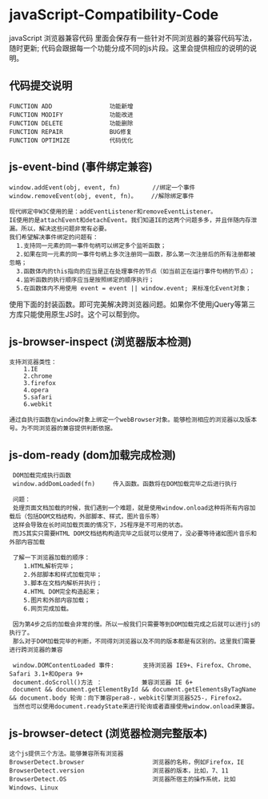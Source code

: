 # javaScript-Compatibility-Code
javaScript 浏览器兼容代码
里面会保存有一些针对不同浏览器的兼容代码写法，随时更新;
代码会跟据每一个功能分成不同的js片段。这里会提供相应的说明的说明。

## 代码提交说明
    FUNCTION ADD		        功能新增
    FUNCTION MODIFY		        功能改进
    FUNCTION DELETE		        功能删除
    FUNCTION REPAIR		        BUG修复
    FUNCTION OPTIMIZE           代码优化
    
## js-event-bind (事件绑定兼容)
    window.addEvent(obj, event, fn)         //绑定一个事件
    window.removeEvent(obj, event, fn)。    //解除绑定事件
    
    现代绑定中W3C使用的是：addEventListener和removeEventListener。
    IE使用的是attachEvent和detachEvent。我们知道IE的这两个问题多多，并且伴随内存泄漏。所以，解决这些问题非常有必要。
    我们希望解决事件绑定的问题有：
      1.支持同一元素的同一事件句柄可以绑定多个监听函数；
      2.如果在同一元素的同一事件句柄上多次注册同一函数，那么第一次注册后的所有注册都被忽略；
      3.函数体内的this指向的应当是正在处理事件的节点（如当前正在运行事件句柄的节点）；
      4.监听函数的执行顺序应当是按照绑定的顺序执行；
      5.在函数体内不用使用 event = event || window.event; 来标准化Event对象；
   使用下面的封装函数。即可完美解决跨浏览器问题。如果你不使用jQuery等第三方库只能使用原生JS时。这个可以帮到你。
    
## js-browser-inspect (浏览器版本检测)
    支持浏览器类性：
        1.IE 
        2.chrome
        3.firefox
        4.opera
        5.safari
        6.webkit
   
    通过自执行函数在window对象上绑定一个webBrowser对象。能够检测相应的浏览器以及版本号。为不同浏览器的兼容提供判断依据。
    
## js-dom-ready   (dom加载完成检测)
    
     DOM加载完成执行函数
     window.addDomLoaded(fn)     传入函数。函数将在DOM加载完毕之后进行执行
    
     问题：
     处理页面文档加载的时候，我们遇到一个难题，就是使用window.onload这种将所有内容加载后（包括DOM文档结构，外部脚本、样式，图片音乐等）
     这样会导致在长时间加载页面的情况下，JS程序是不可用的状态。
     而JS其实只需要HTML DOM文档结构构造完毕之后就可以使用了，没必要等待诸如图片音乐和外部内容加载
    
     了解一下浏览器加载的顺序：
        1.HTML解析完毕；
        2.外部脚本和样式加载完毕；
        3.脚本在文档内解析并执行；
        4.HTML DOM完全构造起来；
        5.图片和外部内容加载；
        6.网页完成加载。
     
     因为第4步之后的加载会非常的慢。所以一般我们只需要等到DOM加载完成之后就可以进行js的执行了。
     那么对于DOM加载完毕的判断，不同得刘浏览器以及不同的版本都是有区别的。这里我们需要进行跨浏览器的兼容
     
     window.DOMContentLoaded 事件:        支持浏览器 IE9+、Firefox、Chrome、Safari 3.1+和Opera 9+
     document.doScroll()方法 ：           兼容浏览器 IE 6+
     document && document.getElementById && document.getElementsByTagName && document.body 轮询：向下兼容pera8-，webkit引擎浏览器525-，Firefox2。
     当然也可以使用document.readyState来进行轮询或者直接使用window.onload来兼容。
     
## js-browser-detect (浏览器检测完整版本)
    这个js提供三个方法。能够兼容所有浏览器
    BrowserDetect.browser                   浏览器的名称，例如Firefox，IE
    BrowserDetect.version                   浏览器的版本，比如，7、11
    BrowserDetect.OS                        浏览器所宿主的操作系统，比如Windows、Linux
    
